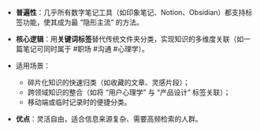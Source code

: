 - **普遍性**：几乎所有数字笔记工具（如印象笔记、Notion、Obsidian）都支持标签功能，使其成为最 “隐形主流” 的方法。

- **核心逻辑**：用**关键词标签**替代传统文件夹分类，实现知识的多维度关联（如一篇笔记可同时属于 #职场 #沟通 #心理学）。

- 适用场景：

  - 碎片化知识的快速归类（如收藏的文章、灵感片段）；
  - 跨领域知识的整合（如将 “用户心理学” 与 “产品设计” 标签关联）；
  - 移动端或临时记录时的便捷分类。

- **优点**：灵活自由，适合信息来源复杂、需要高频检索的人群。
